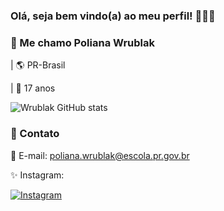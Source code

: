 ### Olá, seja bem vindo(a) ao meu perfil! 🙋🏻‍♀️
### 👩 Me chamo Poliana Wrublak
| 🌎 PR-Brasil

| 🎉 17 anos

![Wrublak GitHub stats](https://github-readme-stats.vercel.app/api?username=polinhawrublak&show_icons=true&theme=radical)

### 📱 Contato
📧 E-mail: poliana.wrublak@escola.pr.gov.br

✨ Instagram:

[![Instagram](https://img.shields.io/badge/Instagram-E4405F?style=for-the-badge&logo=instagram&logoColor=white)](https://instagram.com/poliana.wrublakk)
